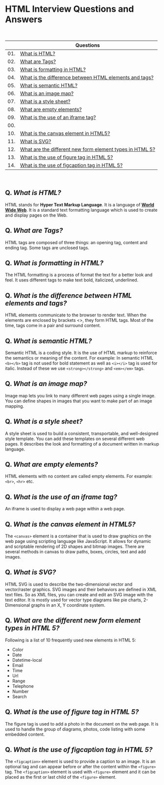 # HTML Interview Questions and Answers
<br/>

|    |  Questions                        |
|----|------------------------------------|
| 01.| [What is HTML?](#q-what-is-html)|
| 02.| [What are Tags?](#q-what-are-tags)|
| 03.| [What is formatting in HTML?](#q-what-is-formatting-in-html)|
| 04.| [What is the difference between HTML elements and tags?](#q-what-is-the-difference-between-html-elements-and-tags)|
| 05.| [What is semantic HTML?](#q-what-is-semantic-html)|
| 06.| [What is an image map?](#q-what-is-an-image-map)|
| 07.| [What is a style sheet?](#q-what-is-a-style-sheet)|
| 08.| [What are empty elements?](#q-what-are-empty-elements)|
| 09.| [What is the use of an iframe tag?](#q-what-is-the-use-of-an-iframe-tag)|
| 00.| [](#q-)|
| 10.| [What is the canvas element in HTML5?](#q-what-is-the-canvas-element-in-html5)|
| 11.| [What is SVG?](#q-what-is-svg)|
| 12.| [What are the different new form element types in HTML 5?](#q-what-are-the-different-new-form-element-types-in-html5)|
| 13.| [What is the use of figure tag in HTML 5?](#q-what-is-the-use-of-figure-tag-in-html5)|
| 14.| [What is the use of figcaption tag in HTML 5?](#q-what-is-the-use-of-figcaption-tag-in-html5)|
<!-- 
| 00.| [](#q-)|
| 00.| [](#q-)|
| 00.| [](#q-)|
| 00.| [](#q-)|
| 00.| [](#q-)|
| 00.| [](#q-)|
| 00.| [](#q-)|
| 00.| [](#q-)|
| 00.| [](#q-)|
| 00.| [](#q-)|
| 00.| [](#q-)|
| 00.| [](#q-)|
| 00.| [](#q-)|
| 00.| [](#q-)|
| 00.| [](#q-)|
| 00.| [](#q-)|
| 00.| [](#q-)|
| 00.| [](#q-)|
| 00.| [](#q-)|
| 00.| [](#q-)|
| 00.| [](#q-)|
| 00.| [](#q-)|
| 00.| [](#q-)| 
-->

<br/>

## Q. ***What is HTML?***
HTML stands for **Hyper Text Markup Language**. It is a language of **[World Wide Web](https://www.w3.org/)**. It is a standard text formatting language which is used to create and display pages on the Web.

## Q. ***What are Tags?***
HTML tags are composed of three things: an opening tag, content and ending tag. Some tags are unclosed tags.

## Q. ***What is formatting in HTML?***
The HTML formatting is a process of format the text for a better look and feel. It uses different tags to make text bold, italicized, underlined.

## Q. ***What is the difference between HTML elements and tags?***
HTML elements communicate to the browser to render text. When the elements are enclosed by brackets <>, they form HTML tags. Most of the time, tags come in a pair and surround content.

## Q. ***What is semantic HTML?***
Semantic HTML is a coding style. It is the use of HTML markup to reinforce the semantics or meaning of the content. For example: In semantic HTML `<b></b>` tag is not used for bold statement as well as `<i></i>` tag is used for italic. Instead of these we use `<strong></strong>` and `<em></em>` tags.

## Q. ***What is an image map?***
Image map lets you link to many different web pages using a single image. You can define shapes in images that you want to make part of an image mapping.

## Q. ***What is a style sheet?***
A style sheet is used to build a consistent, transportable, and well-designed style template. You can add these templates on several different web pages. It describes the look and formatting of a document written in markup language.

## Q. ***What are empty elements?***
HTML elements with no content are called empty elements. For example: `<br>`, `<hr>` etc.

## Q. ***What is the use of an iframe tag?***
An iframe is used to display a web page within a web page.

## Q. ***What is the canvas element in HTML5?***
The `<canvas>` element is a container that is used to draw graphics on the web page using scripting language like JavaScript. It allows for dynamic and scriptable rendering of 2D shapes and bitmap images. There are several methods in canvas to draw paths, boxes, circles, text and add images.

## Q. ***What is SVG?***
HTML SVG is used to describe the two-dimensional vector and vector/raster graphics. SVG images and their behaviors are defined in XML text files. So as XML files, you can create and edit an SVG image with the text editor. It is mostly used for vector type diagrams like pie charts, 2-Dimensional graphs in an X, Y coordinate system.

## Q. ***What are the different new form element types in HTML 5?***
Following is a list of 10 frequently used new elements in HTML 5:
- Color
- Date
- Datetime-local
- Email
- Time
- Url
- Range
- Telephone
- Number
- Search

## Q. ***What is the use of figure tag in HTML 5?***
The figure tag is used to add a photo in the document on the web page. It is used to handle the group of diagrams, photos, code listing with some embedded content.

## Q. ***What is the use of figcaption tag in HTML 5?***
The `<figcaption>` element is used to provide a caption to an image. It is an optional tag and can appear before or after the content within the `<figure>` tag. The `<figcaption>` element is used with `<figure>` element and it can be placed as the first or last child of the `<figure>` element.


